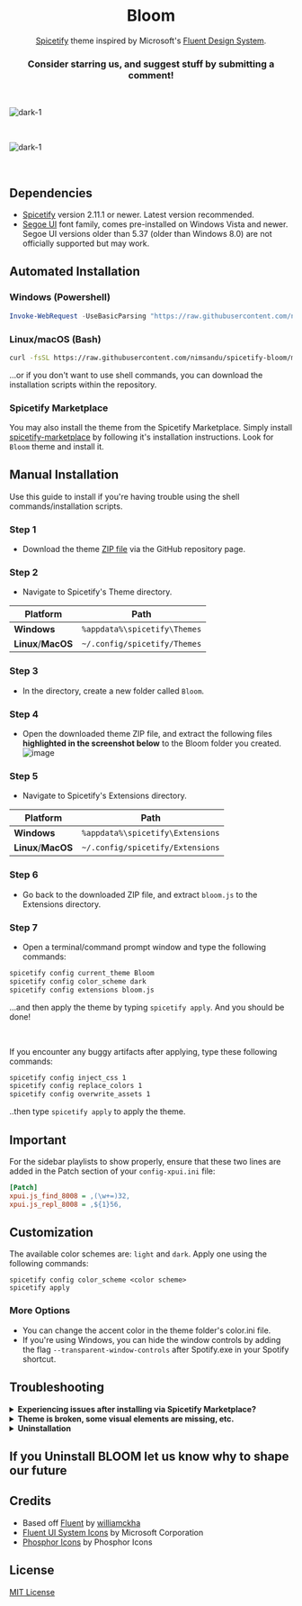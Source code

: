 <div align="center">
  <h1>Bloom</h1>

  [Spicetify](https://github.com/khanhas/spicetify-cli) theme inspired by Microsoft's [Fluent Design System](https://www.microsoft.com/design/fluent).  
  ### **Consider starring us, and suggest stuff by submitting a comment!**
</div>

<br>

![dark-1](https://raw.githubusercontent.com/nimsandu/spicetify-bloom/main/bloom_cover.jpg)


<br>


![dark-1](https://raw.githubusercontent.com/nimsandu/spicetify-bloom/main/Dark-1.png)

<br>

## Dependencies

- [Spicetify](https://github.com/spicetify/spicetify-cli) version 2.11.1 or newer. Latest version recommended.
- [Segoe UI](https://en.wikipedia.org/wiki/Segoe#Segoe_UI) font family, comes pre-installed on Windows Vista and newer.
  Segoe UI versions older than 5.37 (older than Windows 8.0) are not officially supported but may work.

## Automated Installation

### Windows (Powershell)

```powershell
Invoke-WebRequest -UseBasicParsing "https://raw.githubusercontent.com/nimsandu/spicetify-bloom/main/install.ps1" | Invoke-Expression
```

### Linux/macOS (Bash)

```bash
curl -fsSL https://raw.githubusercontent.com/nimsandu/spicetify-bloom/main/install.sh | sh
```

...or if you don't want to use shell commands, you can download the installation scripts within the repository.

### Spicetify Marketplace

You may also install the theme from the Spicetify Marketplace.
Simply install [spicetify-marketplace](https://github.com/spicetify/spicetify-marketplace) by following it's
installation instructions. Look for `Bloom` theme and install it.

## Manual Installation
Use this guide to install if you're having trouble using the shell commands/installation scripts.

### Step 1
- Download the theme [ZIP file](https://github.com/nimsandu/spicetify-bloom/archive/refs/heads/main.zip) via the GitHub repository page.

### Step 2
- Navigate to Spicetify's Theme directory.

| Platform            | Path                              |
| ------------------- | --------------------------------- |
| **Windows**         | `%appdata%\spicetify\Themes`      |
| **Linux**/**MacOS** | `~/.config/spicetify/Themes`      |

### Step 3
- In the directory, create a new folder called `Bloom`.

### Step 4
- Open the downloaded theme ZIP file, and extract the following files **highlighted in the screenshot below** to the Bloom folder you created.
![image](https://user-images.githubusercontent.com/51394649/186077104-ba2d5953-2746-407c-b30f-f854cbc6da21.png)

### Step 5
- Navigate to Spicetify's Extensions directory.

| Platform            | Path                              |
| ------------------- | --------------------------------- |
| **Windows**         | `%appdata%\spicetify\Extensions`      |
| **Linux**/**MacOS** | `~/.config/spicetify/Extensions`      |

### Step 6
- Go back to the downloaded ZIP file, and extract `bloom.js` to the Extensions directory.

### Step 7
- Open a terminal/command prompt window and type the following commands:
```bash
spicetify config current_theme Bloom
spicetify config color_scheme dark
spicetify config extensions bloom.js
```
...and then apply the theme by typing `spicetify apply`. And you should be done!

<br>

If you encounter any buggy artifacts after applying, type these following commands:
```sh
spicetify config inject_css 1
spicetify config replace_colors 1
spicetify config overwrite_assets 1
```
..then type `spicetify apply` to apply the theme.

## Important

For the sidebar playlists to show properly, ensure that these two lines are added in the Patch section of your `config-xpui.ini` file:

```ini
[Patch]
xpui.js_find_8008 = ,(\w+=)32,
xpui.js_repl_8008 = ,${1}56,
```

## Customization

The available color schemes are: `light` and `dark`. Apply one using the following commands:
```
spicetify config color_scheme <color scheme>
spicetify apply
```

### More Options

- You can change the accent color in the theme folder's color.ini file.  
- If you're using Windows, you can hide the window controls by adding the flag `--transparent-window-controls` after Spotify.exe in your Spotify shortcut.  

## Troubleshooting
<details>
  <summary><b>Experiencing issues after installing via Spicetify Marketplace?</b></summary>
<blockquote> If you're experiencing issues after installing the theme via the Spicetify Marketplace, reset it by going to the Spicetify Marketplace settings, then scroll all the way down until you see the "Reset Marketplace" button. After that, proceed to install the theme using the instation methods shown above. </blockquote>
</details>

<details>
  <summary><b>Theme is broken, some visual elements are missing, etc.</b></summary>
<blockquote> Spotify releases updates very frequently, and when that happens, it's common for things to break. Generally, we'll be able to fix these issues, but there are certain issues that are out of our control. If you experience such an issue, please report them via the repository's issues page.
</details>

<details>
  <summary><b>Uninstallation</b></summary>
  <blockquote>
1.  Restore spotify to original state
![image](https://user-images.githubusercontent.com/80559769/188782496-a38e4195-089d-4a73-80d7-eb7493db280e.png)

2. Delete spicetify files in appdata. Local and roaming 
![image](https://user-images.githubusercontent.com/80559769/188782730-24c13c8a-3264-4fe9-808b-62b6beb0f7d7.png)

![image](https://user-images.githubusercontent.com/80559769/188782810-776ce017-de18-449d-b0b3-3523e3d02f45.png)

3. Use powershell to install spicetify and bloom 
![image](https://user-images.githubusercontent.com/80559769/188782914-c5e9e66d-de83-4b83-9f35-f2b0d78a062b.png)

4. Restart and apply to spotify
![image](https://user-images.githubusercontent.com/80559769/188783021-dd9e683a-c433-4d42-975a-e3c685d75f96.png)

#### credit [@Georgetheasian](https://github.com/Georgetheasian). for uninstallation guide

 </details>
 
## If you Uninstall BLOOM let us know why to shape our future

## Credits
- Based off [Fluent](https://github.com/williamckha/spicetify-fluent) by [williamckha](https://github.com/williamckha)  
- [Fluent UI System Icons](https://github.com/microsoft/fluentui-system-icons) by Microsoft Corporation  
- [Phosphor Icons](https://github.com/phosphor-icons/phosphor-icons) by Phosphor Icons

## License

[MIT License](LICENSE)
